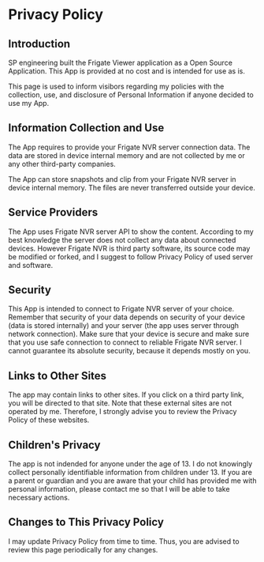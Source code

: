 # Privacy Policy

## Introduction

SP engineering built the Frigate Viewer application as a Open Source Application. This App is provided at no cost and is intended for use as is.

This page is used to inform visibors regarding my policies with the collection, use, and disclosure of Personal Information if anyone decided to use my App.

## Information Collection and Use

The App requires to provide your Frigate NVR server connection data. The data are stored in device internal memory and are not collected by me or any other third-party companies.

The App can store snapshots and clip from your Frigate NVR server in device internal memory. The files are never transferred outside your device.

## Service Providers

The App uses Frigate NVR server API to show the content. According to my best knowledge the server does not collect any data about connected devices. However Frigate NVR is third party software, its source code may be modified or forked, and I suggest to follow Privacy Policy of used server and software.

## Security

This App is intended to connect to Frigate NVR server of your choice. Remember that security of your data depends on security of your device (data is stored internally) and your server (the app uses server through network connection). Make sure that your device is secure and make sure that you use safe connection to connect to reliable Frigate NVR server. I cannot guarantee its absolute security, because it depends mostly on you.

## Links to Other Sites

The app may contain links to other sites. If you click on a third party link, you will be directed to that site. Note that these external sites are not operated by me. Therefore, I strongly advise you to review the Privacy Policy of these websites.

## Children's Privacy

The app is not indended for anyone under the age of 13. I do not knowingly collect personally identifiable information from children under 13. If you are a parent or guardian and you are aware that your child has provided me with personal information, please contact me so that I will be able to take necessary actions.

## Changes to This Privacy Policy

I may update Privacy Policy from time to time. Thus, you are advised to review this page periodically for any changes.
